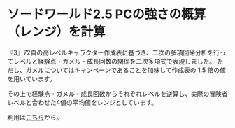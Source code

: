 # ソードワールド2.5 PCの強さの概算（レンジ）を計算

『3』72頁の高レベルキャラクター作成表に基づき、二次の多項回帰分析を行ってレベルと経験点・ガメル・成長回数の関係を二次多項式で表現しました。
ただし、ガメルについてはキャンペーンであることを加味して作成表の 1.5 倍の値を用いています。

その上で経験点・ガメル・成長回数からそれぞれレベルを逆算し、実際の冒険者レベルと合わせた4値の平均値をレンジとしています。

利用は[こちら](https://shunshun94.github.io/shared/other/io/github/shunshun94/trpg/sw2/ytsheet/range/index.html)から。

